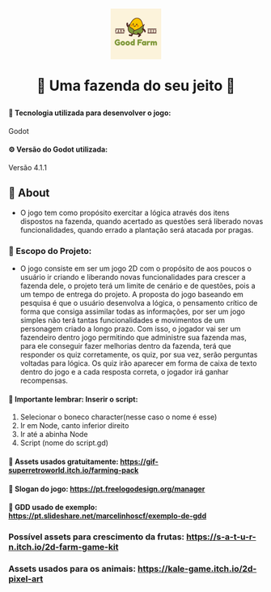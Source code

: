 <h1 align="center">
	<img src="./imgREADME/editar_goodfarm.png" width="100" />
	<p> 🐥 Uma fazenda do seu jeito 🐥 </p>
</h1>

#### 🔗 Tecnologia utilizada para desenvolver o jogo:
<p>Godot</p>

#### ⚙️ Versão do Godot utilizada:
Versão 4.1.1

## 📌 About
- O jogo tem como propósito exercitar a lógica através dos itens dispostos na fazenda, quando acertado as questões será liberado novas funcionalidades, quando errado a plantação será atacada por pragas. 

### 🍍 Escopo do Projeto: 
- O jogo consiste em ser um jogo 2D com o propósito de aos poucos o usuário ir criando e liberando novas funcionalidades para crescer a fazenda dele, o projeto terá um limite de cenário e de questões, pois a um  tempo de entrega do projeto. A proposta do jogo baseando em pesquisa é que o usuário desenvolva a lógica, o pensamento crítico de forma que consiga assimilar todas as informações, por ser um jogo simples não terá tantas funcionalidades e movimentos de um personagem criado a longo prazo. Com isso, o jogador vai ser um fazendeiro dentro jogo permitindo que administre sua fazenda mas, para ele conseguir fazer melhorias dentro da fazenda, terá que responder os quiz corretamente, os quiz, por sua vez, serão perguntas voltadas para lógica. Os quiz irão aparecer em forma de caixa de texto dentro do jogo e a cada resposta correta, o jogador irá ganhar recompensas.

#### 🌽 Importante lembrar: Inserir o script: 
1. Selecionar o boneco character(nesse caso o nome é esse)
2. Ir em Node, canto inferior direito
3. Ir até a abinha Node
4. Script (nome do script.gd)

#### 🥕 Assets usados gratuitamente: https://gif-superretroworld.itch.io/farming-pack

#### 🧅 Slogan do jogo: https://pt.freelogodesign.org/manager


#### 🥬 GDD usado de exemplo: https://pt.slideshare.net/marcelinhoscf/exemplo-de-gdd

### Possível assets para crescimento da frutas: https://s-a-t-u-r-n.itch.io/2d-farm-game-kit


### Assets usados para os animais: https://kale-game.itch.io/2d-pixel-art

